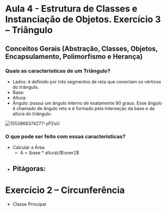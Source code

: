 # Aula 4 - Estrutura de Classes e Instanciação de Objetos. Exercício 3 – Triângulo
## Conceitos Gerais (Abstração, Classes, Objetos, Encapsulamento, Polimorfismo e Herança)

### Quais as características de um Triângulo?

- Lados: é definido por três segmentos de reta que conectam os vértices do triângulo.
- Base: 
- Altura: 
- Ângulo: possui um ângulo interno de exatamente 90 graus. Esse ângulo é chamado de ângulo reto e é formado pela interseção da base e da altura do triângulo.


![1553868374277-yPZsU](https://github.com/brunamota/POO/assets/66503956/eb254f50-2347-4094-a410-41cca0f35304)

### O que pode ser feito com essas caracteristicas?

- Calcular a Área
  - A = (base * altura)/$\over2$
- Pitágoras:
  - 

# Exercício 2 – Circunferência

- Classe Principal


